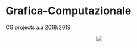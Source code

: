 # Grafica-Computazionale
CG projects a.a 2018/2019

<p align="center">
  <img src="https://github.com/newfla/Grafica-Computazionale/blob/master/bubble/bubble.gif"/>
</p>
